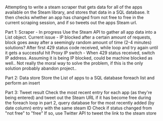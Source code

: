 Attempting to write a steam scraper that gets data for all of the apps available on the Steam library, and stores that data in a SQL database.
It then checks whether an app has changed from not free to free in the current scraping session, and if so tweets out the apps Steam url.

Part 1: Scraper - In progress
    Use the Steam API to gather all app data into a List object.
    Current issue - IP blocked after a certain amount of requests, block goes away after a seemingly random amount of time (2-4 minutes)
        solutions?
            After first 429 status code received, while loop and try again until it gets a successful hit
            Proxy IP switch - When 429 status received, switch IP address. Assuming it is being IP blocked, could be machine blocked as well..
                Not really the moral way to solve the problem, if this is the only solution probably abandon project..

Part 2: Data store
    Store the List of apps to a SQL database
        foreach list and perform an insert

Part 3: Tweet result
    Check the most recent entry for each app (as they're being entered) and tweet out the Steam URL if it has become free
        during the foreach loop in part 2, query database for the most recently added (by date column) entry with the same steam ID
        Check if status changed from "not free" to "free"
        If so, use Twitter API to tweet the link to the steam store